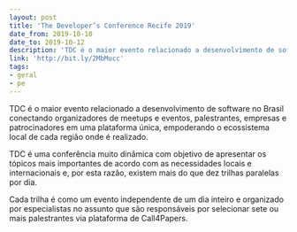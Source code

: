 ```yaml
---
layout: post
title: 'The Developer’s Conference Recife 2019'
date_from: 2019-10-10
date_to: 2019-10-12
description: 'TDC é o maior evento relacionado a desenvolvimento de software no Brasil.'
link: 'http://bit.ly/2MbMucc'
tags:
- geral
- pe
---
```


TDC é o maior evento relacionado a desenvolvimento de software no Brasil conectando organizadores de meetups e eventos, palestrantes, empresas e patrocinadores em uma plataforma única, empoderando o ecossistema local de cada região onde é realizado.

TDC é uma conferência muito dinâmica com objetivo de apresentar os tópicos mais importantes de acordo com as necessidades locais e internacionais e, por esta razão, existem mais do que dez trilhas paralelas por dia.

Cada trilha é como um evento independente de um dia inteiro e organizado por especialistas no assunto que são responsáveis por selecionar sete ou mais palestrantes via plataforma de Call4Papers.

